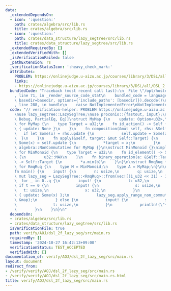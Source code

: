```yaml
---
data:
  _extendedDependsOn:
  - icon: ':question:'
    path: crates/algebra/src/lib.rs
    title: crates/algebra/src/lib.rs
  - icon: ':question:'
    path: crates/data_structure/lazy_segtree/src/lib.rs
    title: crates/data_structure/lazy_segtree/src/lib.rs
  _extendedRequiredBy: []
  _extendedVerifiedWith: []
  _isVerificationFailed: false
  _pathExtension: rs
  _verificationStatusIcon: ':heavy_check_mark:'
  attributes:
    PROBLEM: https://onlinejudge.u-aizu.ac.jp/courses/library/3/DSL/all/DSL_2_F
    links:
    - https://onlinejudge.u-aizu.ac.jp/courses/library/3/DSL/all/DSL_2_F
  bundledCode: "Traceback (most recent call last):\n  File \"/opt/hostedtoolcache/Python/3.10.15/x64/lib/python3.10/site-packages/onlinejudge_verify/documentation/build.py\"\
    , line 71, in _render_source_code_stat\n    bundled_code = language.bundle(stat.path,\
    \ basedir=basedir, options={'include_paths': [basedir]}).decode()\n  File \"/opt/hostedtoolcache/Python/3.10.15/x64/lib/python3.10/site-packages/onlinejudge_verify/languages/rust.py\"\
    , line 288, in bundle\n    raise NotImplementedError\nNotImplementedError\n"
  code: "// verification-helper: PROBLEM https://onlinejudge.u-aizu.ac.jp/courses/library/3/DSL/all/DSL_2_F\n\
    \nuse lazy_segtree::LazySegTree;\nuse proconio::{fastout, input};\n\n#[derive(Clone,\
    \ Debug, PartialEq, Eq)]\nstruct MyMap {\n    update: Option<u32>,\n}\nimpl algebra::Action\
    \ for MyMap {\n    type Target = u32;\n    fn id_action() -> Self {\n        MyMap\
    \ { update: None }\n    }\n    fn composition(&mut self, rhs: &Self) {\n     \
    \   if let Some(x) = rhs.update {\n            self.update = Some(x);\n      \
    \  }\n    }\n    fn apply(&self, target: &mut Self::Target) {\n        if let\
    \ Some(x) = self.update {\n            *target = x;\n        }\n    }\n}\nimpl\
    \ algebra::NonCommutative for MyMap {}\n\nstruct MinMonoid {}\nimpl algebra::Monoid\
    \ for MinMonoid {\n    type Target = u32;\n    fn id_element() -> Self::Target\
    \ {\n        u32::MAX\n    }\n    fn binary_operation(a: &Self::Target, b: &Self::Target)\
    \ -> Self::Target {\n        *a.min(b)\n    }\n}\n\nstruct RmqRuq {}\nimpl algebra::ActionMonoid\
    \ for RmqRuq {\n    type M = MinMonoid;\n    type A = MyMap;\n}\n\n#[fastout]\n\
    fn main() {\n    input! {\n        n: usize,\n        q: usize,\n    }\n    let\
    \ mut lazy_seg = LazySegTree::<RmqRuq>::from(vec![(1_u32 << 31) - 1; n]);\n  \
    \  for _ in 0..q {\n        input! {\n            t: u32,\n        }\n       \
    \ if t == 0 {\n            input! {\n                s: usize,\n             \
    \   t: usize,\n                x: u32,\n            }\n            let map = MyMap\
    \ { update: Some(x) };\n            lazy_seg.apply_range_non_commutative(s..=t,\
    \ &map);\n        } else {\n            input! {\n                s: usize,\n\
    \                t: usize,\n            }\n            println!(\"{}\", lazy_seg.prod(s..=t));\n\
    \        }\n    }\n}\n"
  dependsOn:
  - crates/algebra/src/lib.rs
  - crates/data_structure/lazy_segtree/src/lib.rs
  isVerificationFile: true
  path: verify/AOJ/dsl_2f_lazy_seg/src/main.rs
  requiredBy: []
  timestamp: '2024-10-27 16:42:13+09:00'
  verificationStatus: TEST_ACCEPTED
  verifiedWith: []
documentation_of: verify/AOJ/dsl_2f_lazy_seg/src/main.rs
layout: document
redirect_from:
- /verify/verify/AOJ/dsl_2f_lazy_seg/src/main.rs
- /verify/verify/AOJ/dsl_2f_lazy_seg/src/main.rs.html
title: verify/AOJ/dsl_2f_lazy_seg/src/main.rs
---
```

